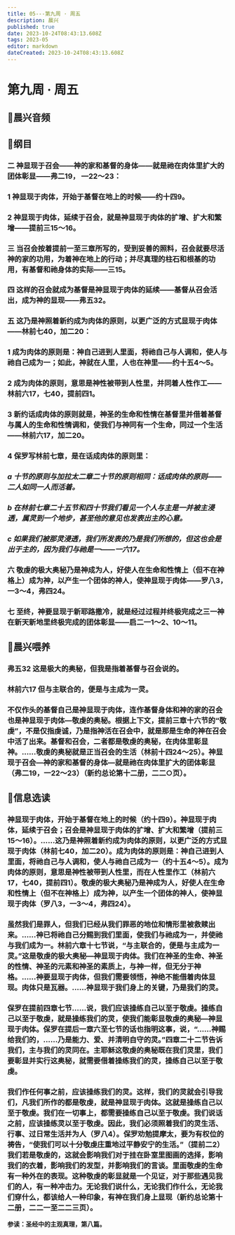 ```yaml
---
title: 05---第九周 · 周五
description: 晨兴
published: true
date: 2023-10-24T08:43:13.608Z
tags: 2023-05
editor: markdown
dateCreated: 2023-10-24T08:43:13.608Z
---
```


# 第九周 · 周五
## 🎵晨兴音频

## 📖纲目

### 二  神显现于召会——神的家和基督的身体——就是祂在肉体里扩大的团体彰显——弗二19， —22～23：

### 1  神显现于肉体，开始于基督在地上的时候——约十四9。

### 2  神显现于肉体，延续于召会，就是神显现于肉体的扩增、扩大和繁增——提前三15～16。

### 三  当召会按着提前一至三章所写的，受到妥善的照料，召会就要尽活神的家的功用，为着神在地上的行动；并尽真理的柱石和根基的功用，有基督和祂身体的实际——三15。

### 四  这样的召会就成为基督是神显现于肉体的延续——基督从召会活出，成为神的显现——弗五32。

### 五  这乃是神照着新约成为肉体的原则，以更广泛的方式显现于肉体——林前七40，加二20：

### 1  成为肉体的原则是：神自己进到人里面，将祂自己与人调和，使人与祂自己成为一；如此，神就在人里，人也在神里——约十五4～5。

### 2  成为肉体的原则，意思是神性被带到人性里，并同着人性作工——林前六17，七40，提前四1。

### 3  新约话成肉体的原则就是，神圣的生命和性情在基督里并借着基督与属人的生命和性情调和，使我们与神同有一个生命，同过一个生活——林前六17，加二20。

### 4  保罗写林前七章，是在话成肉体的原则里：

### *a  十节的原则与加拉太二章二十节的原则相同：话成肉体的原则——二人如同一人而活着。*

### *b  在林前七章二十五节和四十节我们看见一个人与主是一并被主浸透，属灵到一个地步，甚至他的意见也发表出主的心意。*

### *c  如果我们被那灵浸透，我们所发表的乃是我们所想的，但这也会是出于主的，因为我们与祂是一——一六17。*

### 六  敬虔的极大奥秘乃是神成为人，好使人在生命和性情上（但不在神格上）成为神，以产生一个团体的神人，使神显现于肉体——罗八3，一3～4，弗四24。

### 七  至终，神要显现于新耶路撒冷，就是经过过程并终极完成之三一神在新天新地里终极完成的团体彰显——启二一1～2、10～11。

## 📖晨兴喂养

### **弗五32    这是极大的奥秘，但我是指着基督与召会说的。**

### **林前六17    但与主联合的，便是与主成为一灵。**

### 不仅作头的基督自己是神显现于肉体，连作基督身体和神的家的召会也是神显现于肉体—敬虔的奥秘。根据上下文，提前三章十六节的“敬虔”，不是仅指虔诚，乃是指神活在召会中，就是那是生命的神在召会中活了出来。基督和召会，二者都是敬虔的奥秘，在肉体里彰显神。……敬虔的奥秘就是正当召会的生活（林前十四24～25）。神显现于召会—神的家和基督的身体—就是祂在肉体里扩大的团体彰显（弗二19，一22～23）（新约总论第十二册，二二○页）。

## 📖信息选读

### 神显现于肉体，开始于基督在地上的时候（约十四9）。神显现于肉体，延续于召会；召会是神显现于肉体的扩增、扩大和繁增（提前三15～16）。……这乃是神照着新约成为肉体的原则，以更广泛的方式显现于肉体（林前七40，加二20）。成为肉体的原则是：神自己进到人里面，将祂自己与人调和，使人与祂自己成为一（约十五4～5）。成为肉体的原则，意思是神性被带到人性里，而在人性里作工（林前六17，七40，提前四1）。敬虔的极大奥秘乃是神成为人，好使人在生命和性情上（但不在神格上）成为神，以产生一个团体的神人，使神显现于肉体（罗八3，一3～4，弗四24）。

### 虽然我们是罪人，但我们已经从我们罪恶的地位和情形里被救赎出来。……神已将祂自己分赐到我们里面，使我们与祂成为一，并使祂与我们成为一。林前六章十七节说，“与主联合的，便是与主成为一灵。”这是敬虔的极大奥秘—神显现于肉体。我们在神圣的生命、神圣的性情、神圣的元素和神圣的素质上，与神一样，但无分于神格。……神要显现于肉体，但我们需要领悟，神绝不能借着肉体显现。肉体只是瓦器。……神显现于我们身上的关键，乃是我们的灵。

### 保罗在提前四章七节……说，我们应该操练自己以至于敬虔。操练自己以至于敬虔，就是操练我们的灵，使我们能彰显敬虔的奥秘—神显现于肉体。保罗在提后一章六至七节的话也指明这事，说，“……神赐给我们的，……乃是能力、爱、并清明自守的灵。”四章二十二节告诉我们，主与我们的灵同在。主耶稣这敬虔的奥秘既在我们灵里，我们要彰显并实行这奥秘，就需要借着操练我们的灵，操练自己以至于敬虔。

### 我们作任何事之前，应该操练我们的灵。这样，我们的灵就会引导我们，凡我们所作的都是敬虔，就是神显现于肉体。这就是操练自己以至于敬虔。我们在一切事上，都需要操练自己以至于敬虔。我们说话之前，应该操练灵以至于敬虔。因此，我们必须照着我们的灵生活、行事、过日常生活并为人（罗八4）。保罗劝勉提摩太，要为有权位的祷告，“使我们可以十分敬虔庄重地过平静安宁的生活。”（提前二2）我们若是敬虔的，这就会影响我们对于挂在卧室里图画的选择，影响我们的衣着，影响我们的发型，并影响我们的言谈。里面敬虔的生命有一种外在的表现。这种敬虔的彰显就是一个见证，对于那些遇见我们的人，有一种冲击力。无论我们说什么，无论我们作什么，无论我们穿什么，都该给人一种印象，有神在我们身上显现（新约总论第十二册，二二一至二二三页）。

**参读：圣经中的主观真理，第八篇。**
<!-- Google tag (gtag.js) -->
<script async src="https://www.googletagmanager.com/gtag/js?id=G-1P8709Z16T"></script>
<script>
  window.dataLayer = window.dataLayer || [];
  function gtag(){dataLayer.push(arguments);}
  gtag('js', new Date());

  gtag('config', 'G-1P8709Z16T');
</script>
